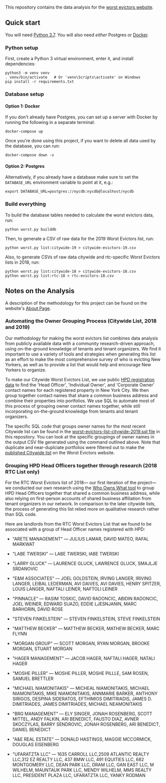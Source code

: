 This repository contains the data analysis for the
[worst evictors website](https://github.com/JustFixNYC/worst-evictors-site).

## Quick start

You will need [Python 3.7](https://python.org/). You will
also need _either_ Postgres or [Docker](https://docker.com).

### Python setup

First, create a Python 3 virtual environment, enter it,
and install dependencies:

```
python3 -m venv venv
. venv/bin/activate   # Or 'venv\Scripts\activate' on Windows
pip install -r requirements.txt
```

### Database setup

#### Option 1: Docker

If you don't already have Postgres, you can set up a server
with Docker by running the following in a separate terminal:

```
docker-compose up
```

Once you're done using this project, if you want to delete
all data used by the database, you can run:

```
docker-compose down -v
```

#### Option 2: Postgres

Alternatively, if you already have a database make sure to set
the `DATABASE_URL` environment variable to point at it, e.g.:

```
export DATABASE_URL=postgres://nycdb:nycdb@localhost/nycdb
```

### Build everything

To build the database tables needed to calculate the worst evictors
data, run:

```
python worst.py builddb
```

Then, to generate a CSV of raw data for the 2019 Worst Evictors list, run:

```
python worst.py list:citywide-19 > citywide-evictors-19.csv
```

Also, to generate CSVs of raw data citywide and rtc-specific Worst Evictors lists in 2018, run:

```
python worst.py list:citywide-18 > citywide-evictors-18.csv
python worst.py list:rtc-18 > rtc-evictors-18.csv
```

## Notes on the Analysis

A description of the methodology for this project can be found on the website's [About Page](https://www.worstevictorsnyc.org/about).

### Automating the Owner Grouping Process (Citywide List, 2018 and 2019) 

Our methodology for making the worst evictors list combines data analysis from publicly available data with a community research-driven approach, using on-the-ground knowledge of tenants and tenant organizers. We find it important to use a variety of tools and strategies when generating this list as an effort to make the most comprehensive survey of who is evicting New Yorkers, as well as to provide a list that would help and encourage New Yorkers to organize.

To make our Citywide Worst Evictors List, we use public [HPD registration data](https://data.cityofnewyork.us/Housing-Development/Registration-Contacts/feu5-w2e2) to find the 'Head Officer', 'Individual Owner', and 'Corporate Owner' contact names for each registered property in New York City. We then group together contact names that share a common business address and combine their properties into portfolios. We use SQL to automate most of this process of grouping owner contact names together, while still incorporating on-the-ground knowledge from tenants and tenant organizers.

The specific SQL code that groups owner names for the most recent Citywide list can be found in the [worst-evictors-list-citywide-2019.sql file](https://github.com/JustFixNYC/worst-evictors-data/blob/master/sql/worst-evictors-list-citywide-2019.sql) in this repository. You can look at the specific groupings of owner names in the output CSV file generated using the command outlined above. Note that duplicate and near-duplciate portfolios were filtered out to make the [published Citywide list](https://www.worstevictorsnyc.org/evictors-list/citywide/) on the Worst Evictors website.

### Grouping HPD Head Officers together through research (2018 RTC List only) 

For the RTC Worst Evictors list of 2018— our first iteration of the project— we conducted our own research using the [Who Owns What tool](https://whoownswhat.justfix.nyc/) to group HPD Head Officers together that shared a common business address, while also relying on first-person accounts of shared business affiliation from tenant organizers in our network. In comparison to the later citywide lists, the process of generating this list relied more on qualitative research rather than SQL code. 

Here are landlords from the RTC Worst Evictors List that we found to be associated with a group of Head Officer names registered with HPD: 

* "ARETE MANAGEMENT" — JULIUS LAMAR, DAVID MATEO, RAFAL MARKWAT

* "LABE TWERSKI" — LABE TWERSKI, IABE TWERSKI

* "LARRY GLUCK" — LAURENCE GLUCK, LAWRENCE GLUCK, SMAJLJE SRDANOVIC

* "E&M ASSOCIATES" — JOEL GOLDSTEIN, IRVING LANGER, IRIVING LANGER, LEIBAL LEDERMAN, AVI DAIVES, AVI DAVIES, HENRY SPITZER, LOUIS LANGER, NAFTALI LEINER, NAFTOLI LEINER

* "PINNACLE" — RASIM TOSKIC, DAVID RADONCIC, ABIDIN RADONCIC, JOEL WEINER, EDWARD SUAZO, EDDIE LJESNJANIN, MARC BARHORIN, DAVID ROSE

* "STEVEN FINKELSTEIN" — STEVEN FINKELSTEIN, STEVE FINKELSTEIN 

* "MATTHEW BECKER" — MATTHEW BECKER, MATHEW BECKER, MARC FLYNN

* "MORGAN GROUP" — SCOTT MORGAN, RYAN MORGAN, BROOKE MORGAN, STUART MORGAN

* "HAGER MANAGEMENT" — JACOB HAGER, NAFTALI HAGER, NATALI HAGER

* "MOSHE PILLER" — MOSHE PILLER, MOSHE PILLLE, SAM ROSEN, SAMUEL BRETTLER 

* "MICHAEL NIAMONITAKIS" — MICHEAL NIAMONITAKIS, MICHAEL NIAMONITAKIS, MIKE NIAMONITAKIS, ANNMARIE BARKER, ANTHONY SIRIGOS, DESPINA SIDERATOS, EFTHIMIOS DIMITRIADIS, JAMES D. DIMITRIADES, JAMES DIMITRIADES, MICHAEL NEAMONITAKIS

* "BRG MANAGEMENT" — ELY SINGER, JONAH ROSENBERG, SCOTT MITTEL, ANDY FALKIN, ARI BENEDICT, FAUSTO DIAZ, AVNER SKOCZYLAS, BARRY SENDROVIC, JONAH ROSENBERG, ARI BENEDICT, DANIEL BENEDICT

* "A&E REAL ESTATE" — DONALD HASTINGS, MAGGIE MCCORMICK, DOUGLAS EISENBERG

* "UFARATZTA LLC" — 1635 CARROLL LLC,2509 ATLANTIC REALTY LLC,312 EZ REALTY LLC, 437 BMW LLC, 491 EQUITIES LLC, 682 MONTGOMERY LLC, DEAN PARK LLC, DRAM LLC, GAN EAST LLC, M WILHELM, MAUNTAUK PARK LLC, MENDY WILHELM, MMS REALTY LLC, PRESIDENT PLAZA LLC, UFARATZTA LLC, YANKY RODMAN
